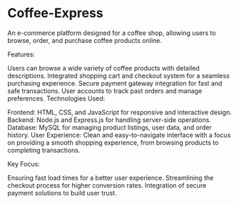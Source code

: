 # Coffee-Express
An e-commerce platform designed for a coffee shop, allowing users to browse, order, and purchase coffee products online.

Features:

Users can browse a wide variety of coffee products with detailed descriptions.
Integrated shopping cart and checkout system for a seamless purchasing experience.
Secure payment gateway integration for fast and safe transactions.
User accounts to track past orders and manage preferences.
Technologies Used:

Frontend: HTML, CSS, and JavaScript for responsive and interactive design.
Backend: Node.js and Express.js for handling server-side operations.
Database: MySQL for managing product listings, user data, and order history.
User Experience:
Clean and easy-to-navigate interface with a focus on providing a smooth shopping experience, from browsing products to completing transactions.

Key Focus:

Ensuring fast load times for a better user experience.
Streamlining the checkout process for higher conversion rates.
Integration of secure payment solutions to build user trust.
